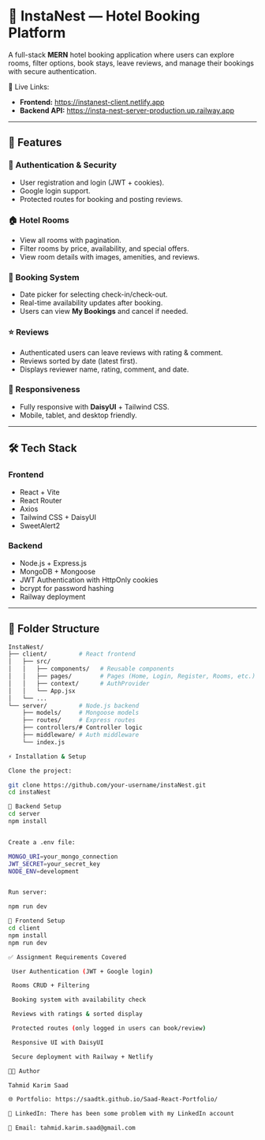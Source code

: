 # 🏨 InstaNest — Hotel Booking Platform  

A full-stack **MERN** hotel booking application where users can explore rooms, filter options, book stays, leave reviews, and manage their bookings with secure authentication.  

🚀 Live Links:  
- **Frontend:** https://instanest-client.netlify.app  
- **Backend API:** https://insta-nest-server-production.up.railway.app  

---

## 📌 Features  

### 👤 Authentication & Security  
- User registration and login (JWT + cookies).  
- Google login support.  
- Protected routes for booking and posting reviews.  

### 🏠 Hotel Rooms  
- View all rooms with pagination.  
- Filter rooms by price, availability, and special offers.  
- View room details with images, amenities, and reviews.  

### 📅 Booking System  
- Date picker for selecting check-in/check-out.  
- Real-time availability updates after booking.  
- Users can view **My Bookings** and cancel if needed.  

### ⭐ Reviews  
- Authenticated users can leave reviews with rating & comment.  
- Reviews sorted by date (latest first).  
- Displays reviewer name, rating, comment, and date.  

### 📱 Responsiveness  
- Fully responsive with **DaisyUI** + Tailwind CSS.  
- Mobile, tablet, and desktop friendly.  

---

## 🛠️ Tech Stack  

### Frontend  
- React + Vite  
- React Router  
- Axios  
- Tailwind CSS + DaisyUI  
- SweetAlert2  

### Backend  
- Node.js + Express.js  
- MongoDB + Mongoose  
- JWT Authentication with HttpOnly cookies  
- bcrypt for password hashing  
- Railway deployment  

---

## 📂 Folder Structure  

```bash
InstaNest/
├── client/         # React frontend
│   ├── src/
│   │   ├── components/   # Reusable components
│   │   ├── pages/        # Pages (Home, Login, Register, Rooms, etc.)
│   │   ├── context/      # AuthProvider
│   │   └── App.jsx
│   └── ...
└── server/         # Node.js backend
    ├── models/     # Mongoose models
    ├── routes/     # Express routes
    ├── controllers/# Controller logic
    ├── middleware/ # Auth middleware
    └── index.js

⚡ Installation & Setup

Clone the project:

git clone https://github.com/your-username/instaNest.git
cd instaNest

🔹 Backend Setup
cd server
npm install


Create a .env file:

MONGO_URI=your_mongo_connection
JWT_SECRET=your_secret_key
NODE_ENV=development


Run server:

npm run dev

🔹 Frontend Setup
cd client
npm install
npm run dev

✅ Assignment Requirements Covered

 User Authentication (JWT + Google login)

 Rooms CRUD + Filtering

 Booking system with availability check

 Reviews with ratings & sorted display

 Protected routes (only logged in users can book/review)

 Responsive UI with DaisyUI

 Secure deployment with Railway + Netlify

👨‍💻 Author

Tahmid Karim Saad

🌐 Portfolio: https://saadtk.github.io/Saad-React-Portfolio/

💼 LinkedIn: There has been some problem with my LinkedIn account

📧 Email: tahmid.karim.saad@gmail.com

